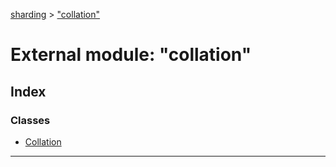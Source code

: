 [sharding](../README.md) > ["collation"](../modules/_collation_.md)

# External module: "collation"

## Index

### Classes

* [Collation](../classes/_collation_.collation.md)

---


